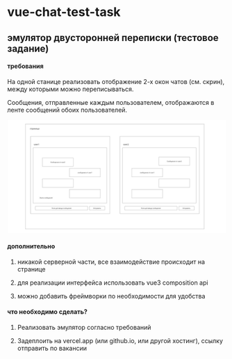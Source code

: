 # vue-chat-test-task

## эмулятор двусторонней переписки (тестовое задание)

#### требования

На одной станице реализовать отображение 2-х окон чатов (см. скрин), между которыми можно переписываться.

Сообщения, отправленные каждым пользователем, отображаются в ленте сообщений обоих пользователей.

![](images/screenshot.jpg)


#### дополнительно

1. никакой серверной части, все взаимодействие происходит на странице

2. для реализации интерфейса использовать vue3 composition api
  
3. можно добавить фреймворки по необходимости для удобства


#### что необходимо сделать?

1. Реализовать эмулятор согласно требований
   
2. Задеплоить на vercel.app (или github.io, или другой хостинг), ссылку отправить по вакансии
